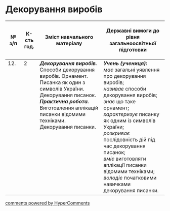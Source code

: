 <div id="hypercomments_widget" class="js-hypercomments-widget invisible"></div>

# Декорування виробів

<table>
<thead>
  <tr>
    <th width="10%" align="center"><p>№ з/п</p></td>
    <th width="10%" align="center"><p>К-сть год.</p></td>
    <th width="40%" align="center"><p>Зміст навчального матеріалу</p></td>
    <th width="60%" align="center"><p>Державні вимоги до рівня загальноосвітньої підготовки</p></td>
  </tr>
</thead>
<tbody>
  <tr>
    <td width="10%" style="vertical-align:top !important;">
12.</td>
    <td width="10%" style="vertical-align:top !important;">
2</td>
    <td width="40%" style="vertical-align:top !important;">
<b><i>Декорування виробів.</i></b> Способи декорування виробів. Орнамент. Писанка як один з символів України. Декорування писанок.<br>
<b><i>Практична робота.</i></b> <br>
Виготовлення аплікацій писанки відомими техніками.<br>
Декорування писанки.<br>
</td>
    <td width="60%" style="vertical-align:top !important;">
<i><b>Учень (учениця):</b></i><br>
<i>має</i> загальні уявлення про декорування виробів;<br>
<i>називає</i> способи декорування виробів;<br>
<i>знає</i> що таке орнамент;<br>
<i>характеризує</i> писанку як одним із символів України;<br>
<i>розкриває</i> послідовність дій під час декорування писанок;<br>
<i>вміє</i> виготовляти аплікації писанки відомими техніками;<br>
<i>володіє</i> початковими навичками декорування писанки.<br></td>
  </tr>
</tbody>
</table>

<div class="js-hypercomments-container">
<a href="http://hypercomments.com" class="hc-link" title="comments widget">comments powered by HyperComments</a>
</div>